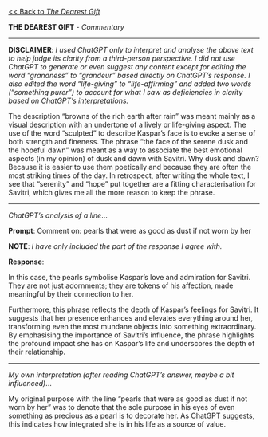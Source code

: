 [<< Back to _The Dearest Gift_](https://pranigopu.github.io/art/literature/dearest-gift.html)

**THE DEAREST GIFT** - _Commentary_

---

**DISCLAIMER**: _I used ChatGPT only to interpret and analyse the above text to help judge its clarity from a third-person perspective. I did not use ChatGPT to generate or even suggest any content except for editing the word “grandness” to “grandeur” based directly on ChatGPT’s response. I also edited the word “life-giving” to “life-affirming” and added two words (“something purer”) to account for what I saw as deficiencies in clarity based on ChatGPT’s interpretations._

The description “browns of the rich earth after rain” was meant mainly as a visual description with an undertone of a lively or life-giving aspect. The use of the word “sculpted” to describe Kaspar’s face is to evoke a sense of both strength and fineness. The phrase “the face of the serene dusk and the hopeful dawn” was meant as a way to associate the best emotional aspects (in my opinion) of dusk and dawn with Savitri. Why dusk and dawn? Because it is easier to use them poetically and because they are often the most striking times of the day. In retrospect, after writing the whole text, I see that “serenity” and “hope” put together are a fitting characterisation for Savitri, which gives me all the more reason to keep the phrase.

---

_ChatGPT’s analysis of a line_...

**Prompt**: Comment on: pearls that were as good as dust if not worn by her

**NOTE**: _I have only included the part of the response I agree with._

**Response**:

In this case, the pearls symbolise Kaspar’s love and admiration for Savitri. They are not just adornments; they are tokens of his affection, made meaningful by their connection to her.

Furthermore, this phrase reflects the depth of Kaspar’s feelings for Savitri. It suggests that her presence enhances and elevates everything around her, transforming even the most mundane objects into something extraordinary. By emphasising the importance of Savitri’s influence, the phrase highlights the profound impact she has on Kaspar’s life and underscores the depth of their relationship.

---

_My own interpretation (after reading ChatGPT’s answer, maybe a bit influenced)_...

My original purpose with the line “pearls that were as good as dust if not worn by her” was to denote that the sole purpose in his eyes of even something as precious as a pearl is to decorate her. As ChatGPT suggests, this indicates how integrated she is in his life as a source of value.